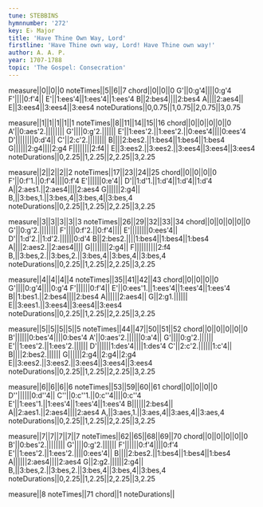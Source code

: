```yaml
---
tune: STEBBINS
hymnnumber: '272'
key: E♭ Major
title: 'Have Thine Own Way, Lord'
firstline: 'Have Thine own way, Lord! Have Thine own way!'
author: A. A. P.
year: 1707-1788
topic: 'The Gospel: Consecration'
---
```

measure||0||0||0
noteTimes||5||6||7
chord||0||0||0
G'||0:g'4||||0:g'4
F'||||0:f'4||
E'||1:ees'4||1:ees'4||1:ees'4
B||2:bes4||||2:bes4
A||||2:aes4||
E||3:ees4||3:ees4||3:ees4
noteDurations||0,0.75||1,0.75||2,0.75||3,0.75

measure||1||1||1||1||1
noteTimes||8||11||14||15||16
chord||0||0||0||0||0
A'||0:aes'2.||||||||
G'||||0:g'2.||||||
E'||1:ees'2.||1:ees'2.||0:ees'4||||0:ees'4
D'||||||||0:d'4||
C'||2:c'2.||||||||
B||||2:bes2.||1:bes4||1:bes4||1:bes4
G||||||2:g4||||2:g4
F||||||||2:f4||
E||3:ees2.||3:ees2.||3:ees4||3:ees4||3:ees4
noteDurations||0,2.25||1,2.25||2,2.25||3,2.25

measure||2||2||2||2
noteTimes||17||23||24||25
chord||0||0||0||0
F'||0:f'1.||0:f'4||||0:f'4
E'||||||0:e'4||
D'||1:d'1.||1:d'4||1:d'4||1:d'4
A||2:aes1.||2:aes4||||2:aes4
G||||||2:g4||
B,||3:bes,1.||3:bes,4||3:bes,4||3:bes,4
noteDurations||0,2.25||1,2.25||2,2.25||3,2.25

measure||3||3||3||3||3
noteTimes||26||29||32||33||34
chord||0||0||0||0||0
G'||0:g'2.||||||||
F'||||0:f'2.||0:f'4||||
E'||||||||0:ees'4||
D'||1:d'2.||1:d'2.||||||0:d'4
B||2:bes2.||||1:bes4||1:bes4||1:bes4
A||||2:aes2.||2:aes4||||
G||||||||2:g4||
F||||||||||2:f4
B,||3:bes,2.||3:bes,2.||3:bes,4||3:bes,4||3:bes,4
noteDurations||0,2.25||1,2.25||2,2.25||3,2.25

measure||4||4||4||4
noteTimes||35||41||42||43
chord||0||0||0||0
G'||||0:g'4||||0:g'4
F'||||||0:f'4||
E'||0:ees'1.||1:ees'4||1:ees'4||1:ees'4
B||1:bes1.||2:bes4||||2:bes4
A||||||2:aes4||
G||2:g1.||||||
E||3:ees1.||3:ees4||3:ees4||3:ees4
noteDurations||0,2.25||1,2.25||2,2.25||3,2.25

measure||5||5||5||5||5
noteTimes||44||47||50||51||52
chord||0||0||0||0||0
B'||||||0:bes'4||||0:bes'4
A'||0:aes'2.||||||0:a'4||
G'||||0:g'2.||||||
E'||1:ees'2.||1:ees'2.||||||
D'||||||1:des'4||||1:des'4
C'||2:c'2.||||||1:c'4||
B||||2:bes2.||||||
G||||||2:g4||2:g4||2:g4
E||3:ees2.||3:ees2.||3:ees4||3:ees4||3:ees4
noteDurations||0,2.25||1,2.25||2,2.25||3,2.25

measure||6||6||6||6
noteTimes||53||59||60||61
chord||0||0||0||0
D''||||||0:d''4||
C''||0:c''1.||0:c''4||||0:c''4
E'||1:ees'1.||1:ees'4||1:ees'4||1:ees'4
B||||||2:bes4||
A||2:aes1.||2:aes4||||2:aes4
A,||3:aes,1.||3:aes,4||3:aes,4||3:aes,4
noteDurations||0,2.25||1,2.25||2,2.25||3,2.25

measure||7||7||7||7||7
noteTimes||62||65||68||69||70
chord||0||0||0||0||0
B'||0:bes'2.||||||||
G'||||0:g'2.||||||
F'||||||0:f'4||||0:f'4
E'||1:ees'2.||1:ees'2.||||0:ees'4||
B||||2:bes2.||1:bes4||1:bes4||1:bes4
A||||||2:aes4||||2:aes4
G||2:g2.||||||2:g4||
B,||3:bes,2.||3:bes,2.||3:bes,4||3:bes,4||3:bes,4
noteDurations||0,2.25||1,2.25||2,2.25||3,2.25

measure||8
noteTimes||71
chord||1
noteDurations||

